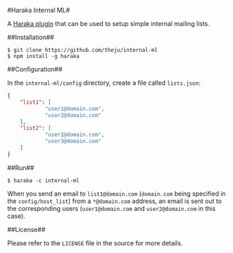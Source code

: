#Haraka Internal ML#

A [Haraka plugin](https://haraka.github.io/) that can be used to setup simple
internal mailing lists.

##Installation##

```shell
$ git clone https://github.com/theju/internal-ml
$ npm install -g haraka
```

##Configuration##

In the `internal-ml/config` directory, create a file called `lists.json`:

```json
{
    "list1": [
            "user1@domain.com",
            "user2@domain.com"
    ],
    "list2": [
            "user2@domain.com",
            "user3@domain.com"
    ]
}
```

##Run##

```shell
$ haraka -c internal-ml
```

When you send an email to `list1@domain.com` (`domain.com` being specified in
the `config/host_list`) from a `*@domain.com` address, an email is sent out to
the corresponding users (`user1@domain.com` and `user2@domain.com` in this case).

##License##

Please refer to the `LICENSE` file in the source for more details.
